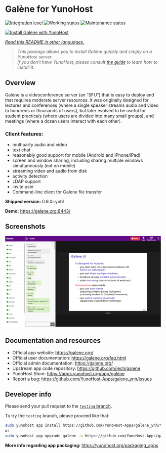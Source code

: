<!--
N.B.: This README was automatically generated by <https://github.com/YunoHost/apps/tree/master/tools/readme_generator>
It shall NOT be edited by hand.
-->

# Galène for YunoHost

[![Integration level](https://dash.yunohost.org/integration/galene.svg)](https://dash.yunohost.org/appci/app/galene) ![Working status](https://ci-apps.yunohost.org/ci/badges/galene.status.svg) ![Maintenance status](https://ci-apps.yunohost.org/ci/badges/galene.maintain.svg)

[![Install Galène with YunoHost](https://install-app.yunohost.org/install-with-yunohost.svg)](https://install-app.yunohost.org/?app=galene)

*[Read this README in other languages.](./ALL_README.md)*

> *This package allows you to install Galène quickly and simply on a YunoHost server.*  
> *If you don't have YunoHost, please consult [the guide](https://yunohost.org/install) to learn how to install it.*

## Overview

Galène is a videoconference server (an “SFU”) that is easy to deploy and that requires moderate server resources. It was originally designed for lectures and conferences (where a single speaker streams audio and video to hundreds or thousands of users), but later evolved to be useful for student practicals (where users are divided into many small groups), and meetings (where a dozen users interact with each other).

### Client features:

- multiparty audio and video
- text chat
- reasonably good support for mobile (Android and iPhone/iPad)
- screen and window sharing, including sharing multiple windows simultaneously (not on mobile)
- streaming video and audio from disk
- activity detection
- LDAP support
- invite user
- Command-line client for Galene file transfer


**Shipped version:** 0.9.0~ynh1

**Demo:** <https://galene.org:8443/>

## Screenshots

![Screenshot of Galène](./doc/screenshots/screenshot.png)

## Documentation and resources

- Official app website: <https://galene.org/>
- Official user documentation: <https://galene.org/faq.html>
- Official admin documentation: <https://galene.org/>
- Upstream app code repository: <https://github.com/jech/galene>
- YunoHost Store: <https://apps.yunohost.org/app/galene>
- Report a bug: <https://github.com/YunoHost-Apps/galene_ynh/issues>

## Developer info

Please send your pull request to the [`testing` branch](https://github.com/YunoHost-Apps/galene_ynh/tree/testing).

To try the `testing` branch, please proceed like that:

```bash
sudo yunohost app install https://github.com/YunoHost-Apps/galene_ynh/tree/testing --debug
or
sudo yunohost app upgrade galene -u https://github.com/YunoHost-Apps/galene_ynh/tree/testing --debug
```

**More info regarding app packaging:** <https://yunohost.org/packaging_apps>
